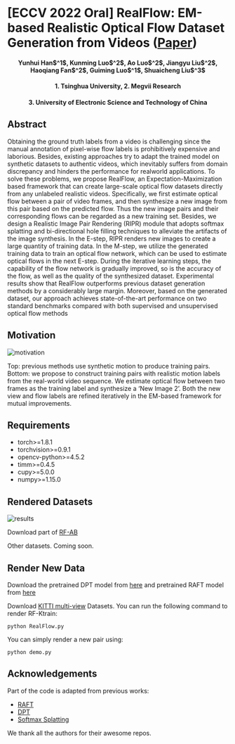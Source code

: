 # [ECCV 2022 Oral] RealFlow: EM-based Realistic Optical Flow Dataset Generation from Videos ([Paper](https://arxiv.org/pdf/2207.11075.pdf))

<h4 align="center">Yunhui Han$^1$, Kunming Luo$^2$, Ao Luo$^2$, Jiangyu Liu$^2$, Haoqiang Fan$^2$, Guiming Luo$^1$, Shuaicheng Liu$^3$</center>
<h4 align="center">1. Tsinghua University, 2. Megvii Research</center>
<h4 align="center">3. University of Electronic Science and Technology of China</center>


## Abstract
Obtaining the ground truth labels from a video is challenging since the manual annotation of pixel-wise flow labels is prohibitively expensive and laborious. Besides, existing approaches try to adapt the trained model on synthetic datasets to authentic videos, which inevitably suffers from domain discrepancy and hinders the performance for realworld applications. To solve these problems, we propose RealFlow, an Expectation-Maximization based framework that can create large-scale optical flow datasets directly from any unlabeled realistic videos. Specifically, we first estimate optical flow between a pair of video frames, and then synthesize a new image from this pair based on the predicted flow. Thus the new image pairs and their corresponding flows can be regarded as a new training set. Besides, we design a Realistic Image Pair Rendering (RIPR) module that adopts softmax splatting and bi-directional hole filling techniques to alleviate the artifacts of the image synthesis. In the E-step, RIPR renders new images to create a large quantity of training data. In the M-step, we utilize the generated training data to train an optical flow network, which can be used to estimate optical flows in the next E-step. During the iterative learning steps, the capability of the flow network is gradually improved, so is the accuracy of the flow, as well as the quality of the synthesized dataset. Experimental results show that RealFlow outperforms previous dataset generation methods by a considerably large margin. Moreover, based on the generated dataset, our approach achieves state-of-the-art performance on two standard benchmarks compared with both supervised and unsupervised optical flow methods

## Motivation
![motivation](https://user-images.githubusercontent.com/1344482/180913272-d8e1af87-b305-4beb-b067-ff29ce53a56d.JPG)

Top: previous methods use synthetic motion to produce training pairs. Bottom: we propose to construct training pairs with realistic motion labels from the real-world video sequence. We estimate optical flow between two frames as the training label and synthesize a ‘New Image 2’. Both the new view and flow labels are refined iteratively in the EM-based framework for mutual improvements.

## Requirements
- torch>=1.8.1
- torchvision>=0.9.1
- opencv-python>=4.5.2
- timm>=0.4.5
- cupy>=5.0.0
- numpy>=1.15.0

## Rendered Datasets
![results](https://user-images.githubusercontent.com/1344482/180913871-cbbce758-8b03-46b5-b3a4-b07f0b229f82.JPG)

Download part of [RF-AB](https://pan.baidu.com/s/17lBkQbYOR2TcoFvs3Zj93Q?pwd=w19u)

Other datasets. Coming soon.

## Render New Data
Download the pretrained DPT model from [here](https://github.com/intel-isl/DPT/releases/download/1_0/dpt_large-midas-2f21e586.pt) and pretrained RAFT model from [here](https://drive.google.com/drive/folders/1sWDsfuZ3Up38EUQt7-JDTT1HcGHuJgvT?usp=sharing)

Download [KITTI multi-view](http://www.cvlibs.net/datasets/kitti/eval_scene_flow.php) Datasets.
You can run the following command to render RF-Ktrain:
```shell
python RealFlow.py
```

You can simply render a new pair using:
```shell
python demo.py
```

## Acknowledgements
Part of the code is adapted from previous works:
- [RAFT](https://github.com/princeton-vl/RAFT)
- [DPT](https://github.com/isl-org/DPT)
- [Softmax Splatting](https://github.com/sniklaus/softmax-splatting)


We thank all the authors for their awesome repos.
